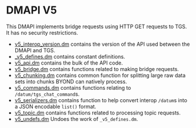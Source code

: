 # DMAPI V5

This DMAPI implements bridge requests using HTTP GET requests to TGS. It has no security restrictions.

- [v5_interop_version.dm](./v5_interop_version.dm) contains the version of the API used between the DMAPI and TGS.
- [_v5_defines.dm](./_v5_defines.dm) contains constant definitions.
- [v5_api.dm](./v5_api.dm) contains the bulk of the API code.
- [v5_bridge.dm](./v5_bridge.dm) contains functions related to making bridge requests.
- [v5_chunking.dm](./v5_chunking.dm) contains common function for splitting large raw data sets into chunks BYOND can natively process.
- [v5_commands.dm](./v5_commands.dm) contains functions relating to `/datum/tgs_chat_command`s.
- [v5_serializers.dm](./v5_serializers.dm) contains function to help convert interop `/datum`s into a JSON encodable `list()` format.
- [v5_topic.dm](./v5_topic.dm) contains functions related to processing topic requests.
- [v5_undefs.dm](./v5_undefs.dm) Undoes the work of `_v5_defines.dm`.
